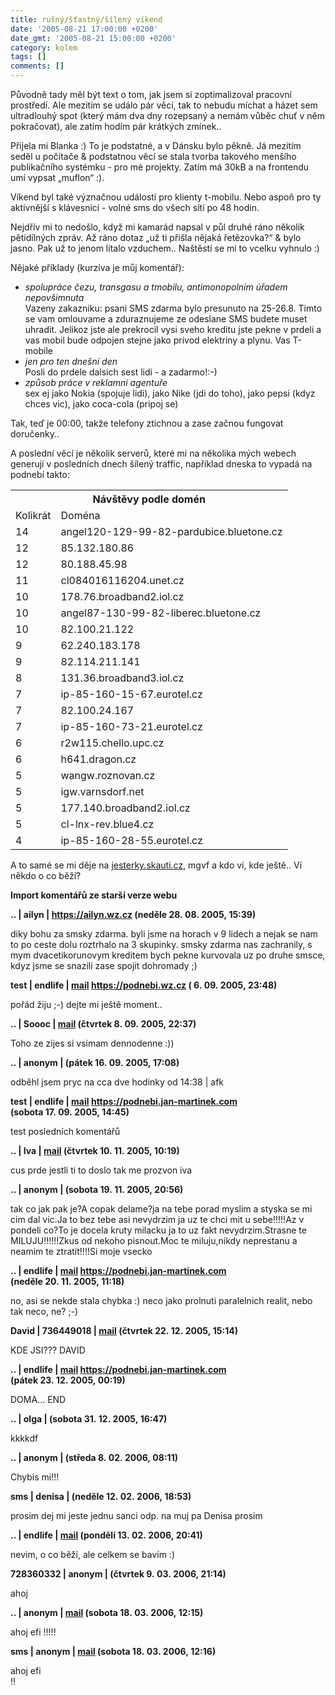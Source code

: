 ```yaml
---
title: rušný/šťastný/šílený víkend
date: '2005-08-21 17:00:00 +0200'
date_gmt: '2005-08-21 15:00:00 +0200'
category: kolem
tags: []
comments: []
---
```

<p>Původně tady měl být text o tom, jak jsem si zoptimalizoval pracovní prostředí. Ale
mezitím se událo pár věcí, tak to nebudu míchat a házet sem ultradlouhý spot
(který mám dva dny rozepsaný a nemám vůběc chuť v něm pokračovat), ale zatím
hodím pár krátkých zmínek..</p>
<p>Přijela mi Blanka :) To je podstatné, a v Dánsku bylo pěkně. Já mezitím seděl
u počítače &amp; podstatnou věcí se stala tvorba takového menšího publikačního
systémku - pro mé projekty. Zatím má 30kB a na frontendu umí vypsat &bdquo;muflon&ldquo;
:).</p>
<p>Víkend byl také význačnou událostí pro klienty t-mobilu. Nebo aspoň pro ty aktivnější
s klávesnicí - volné sms do všech sítí po 48 hodin.</p>
<p>Nejdřív mi to nedošlo,
když mi kamarád napsal v půl druhé ráno několik pětidílných zpráv. Až ráno dotaz &bdquo;už
ti přišla nějaká řetězovka?&ldquo; &amp; bylo jasno. Pak už to jenom lítalo
vzduchem.. Naštěstí se mi to vcelku vyhnulo :)</p>
<p>Nějaké příklady (kurzíva je můj komentář):</p>
<ul>
<li><em>spolupráce čezu, transgasu a tmobilu, antimonopolním úřadem nepovšimnuta</em><br>Vazeny zakazniku: psani SMS zdarma bylo presunuto na 25-26.8. Timto se vam omlouvame a zduraznujeme
ze odeslane SMS budete muset uhradit. Jelikoz jste ale prekrocil vysi sveho kreditu jste pekne
v prdeli a vas mobil bude odpojen stejne jako privod elektriny a plynu. Vas T-mobile</li>
<li><em>jen pro ten dnešní den</em><br>Posli do prdele dalsich sest lidi - a zadarmo!:-)</li>
<li><em>způsob práce v reklamní agentuře</em><br>sex ej jako Nokia (spojuje lidi), jako Nike (jdi do toho), jako pepsi (kdyz chces vic),
jako coca-cola (pripoj se)</li>
</ul>
<p>Tak, teď je 00:00, takže telefony ztichnou a zase začnou fungovat doručenky..</p>
<p>A poslední věcí je několik serverů, které mi na několika mých webech generují v posledních
dnech šílený traffic, například dneska to vypadá na podnebí takto:</p>
<table class="table">
<tr>
<th colspan="2">Návštěvy podle domén</th>
</tr>
<tr class="desc">
<td>Kolikrát</td>
<td>Doména</td>
</tr>
<tr class="d">
<td>14</td>
<td class="l">angel120-129-99-82-pardubice.bluetone.cz</td>
</tr>
<tr>
<td>12</td>
<td class="l">85.132.180.86</td>
</tr>
<tr class="d">
<td>12</td>
<td class="l">80.188.45.98</td>
</tr>
<tr>
<td>11</td>
<td class="l">cl084016116204.unet.cz</td>
</tr>
<tr class="d">
<td>10</td>
<td class="l">178.76.broadband2.iol.cz</td>
</tr>
<tr>
<td>10</td>
<td class="l">angel87-130-99-82-liberec.bluetone.cz</td>
</tr>
<tr class="d">
<td>10</td>
<td class="l">82.100.21.122</td>
</tr>
<tr>
<td>9</td>
<td class="l">62.240.183.178</td>
</tr>
<tr class="d">
<td>9</td>
<td class="l">82.114.211.141</td>
</tr>
<tr>
<td>8</td>
<td class="l">131.36.broadband3.iol.cz</td>
</tr>
<tr class="d">
<td>7</td>
<td class="l">ip-85-160-15-67.eurotel.cz</td>
</tr>
<tr>
<td>7</td>
<td class="l">82.100.24.167</td>
</tr>
<tr class="d">
<td>7</td>
<td class="l">ip-85-160-73-21.eurotel.cz</td>
</tr>
<tr>
<td>6</td>
<td class="l">r2w115.chello.upc.cz</td>
</tr>
<tr class="d">
<td>6</td>
<td class="l">h641.dragon.cz</td>
</tr>
<tr>
<td>5</td>
<td class="l">wangw.roznovan.cz</td>
</tr>
<tr class="d">
<td>5</td>
<td class="l">igw.varnsdorf.net</td>
</tr>
<tr>
<td>5</td>
<td class="l">177.140.broadband2.iol.cz</td>
</tr>
<tr class="d">
<td>5</td>
<td class="l">cl-lnx-rev.blue4.cz</td>
</tr>
<tr>
<td>4</td>
<td class="l">ip-85-160-28-55.eurotel.cz</td>
</tr>
</table>
<p>A to samé se mi děje na <a href="https://jesterky.skauti.cz">jesterky.skauti.cz</a>, mgvf a kdo ví, kde ještě..
Ví někdo o co běží?</p>
<div class="import-komentaru">
<p><strong>Import komentářů ze starší verze webu</strong></p>
<div class="comment">
<p style="font-weight:bold"><span class="compredmet">..</span> | <span class="comname">ailyn</span> |  <a href="https://ailyn.wz.cz">https://ailyn.wz.cz</a> (neděle&nbsp;28.&nbsp;08.&nbsp;2005,&nbsp;15:39)</p>
<p>diky bohu za smsky zdarma. byli jsme na horach v 9 lidech a nejak se nam to po ceste dolu roztrhalo na 3 skupinky. smsky zdarma nas zachranily, s mym dvacetikorunovym kreditem bych pekne kurvovala uz po druhe smsce, kdyz jsme se snazili zase spojit dohromady ;) </p>
</div>
<div class="comment">
<p style="font-weight:bold"><span class="compredmet">test</span> | <span class="comname">endlife</span> |  <a href="mailto:jan.martinek@post.cz">mail</a>  <a href="https://jan-martinek.com">https://podnebi.wz.cz</a> (&nbsp;6.&nbsp;09.&nbsp;2005,&nbsp;23:48)</p>
<p>pořád žiju ;-) dejte mi ještě moment.. </p>
</div>
<div class="comment">
<p style="font-weight:bold"><span class="compredmet">..</span> | <span class="comname">Soooc</span> |  <a href="mailto:xsoc@post.cz">mail</a> (čtvrtek&nbsp;8.&nbsp;09.&nbsp;2005,&nbsp;22:37)</p>
<p>Toho ze zijes si vsimam dennodenne :)) </p>
</div>
<div class="comment">
<p style="font-weight:bold"><span class="compredmet">..</span> | <span class="comname">anonym</span> | (pátek&nbsp;16.&nbsp;09.&nbsp;2005,&nbsp;17:08)</p>
<p>odběhl jsem pryc na cca dve hodinky od 14:38 | afk </p>
</div>
<div class="comment">
<p style="font-weight:bold"><span class="compredmet">test</span> | <span class="comname">endlife</span> |  <a href="mailto:jan.martinek@post.cz">mail</a>  <a href="https://podnebi.jan-martinek.com">https://podnebi.jan-martinek.com</a> (sobota&nbsp;17.&nbsp;09.&nbsp;2005,&nbsp;14:45)</p>
<p>test posledních komentářů </p>
</div>
<div class="comment">
<p style="font-weight:bold"><span class="compredmet">..</span> | <span class="comname">Iva</span> |  <a href="mailto:732652650">mail</a> (čtvrtek&nbsp;10.&nbsp;11.&nbsp;2005,&nbsp;10:19)</p>
<p>cus prde jestli ti to doslo tak me prozvon iva </p>
</div>
<div class="comment">
<p style="font-weight:bold"><span class="compredmet">..</span> | <span class="comname">anonym</span> | (sobota&nbsp;19.&nbsp;11.&nbsp;2005,&nbsp;20:56)</p>
<p>tak co jak pak je?A copak delame?ja na tebe porad myslim a styska se mi cim dal vic.Ja to bez tebe asi nevydrzim ja uz te chci mit u sebe!!!!!Az v pondeli co?To je docela kruty milacku ja to uz fakt nevydrzim.Strasne te MILUJU!!!!!!Zkus od nekoho pisnout.Moc te miluju,nikdy neprestanu a neamim te ztratit!!!!Si moje vsecko </p>
</div>
<div class="comment">
<p style="font-weight:bold"><span class="compredmet">..</span> | <span class="comname">endlife</span> |  <a href="mailto:jan.martinek@post.cz">mail</a>  <a href="https://podnebi.jan-martinek.com">https://podnebi.jan-martinek.com</a> (neděle&nbsp;20.&nbsp;11.&nbsp;2005,&nbsp;11:18)</p>
<p>no, asi se nekde stala chybka :) neco jako prolnuti paralelnich realit, nebo tak neco, ne? ;-) </p>
</div>
<div class="comment">
<p style="font-weight:bold"><span class="compredmet">David</span> | <span class="comname">736449018</span> |  <a href="mailto:DDavida">mail</a> (čtvrtek&nbsp;22.&nbsp;12.&nbsp;2005,&nbsp;15:14)</p>
<p>KDE JSI??? DAVID </p>
</div>
<div class="comment">
<p style="font-weight:bold"><span class="compredmet">..</span> | <span class="comname">endlife</span> |  <a href="mailto:jan.martinek@post.cz">mail</a>  <a href="https://podnebi.jan-martinek.com">https://podnebi.jan-martinek.com</a> (pátek&nbsp;23.&nbsp;12.&nbsp;2005,&nbsp;00:19)</p>
<p>DOMA... END </p>
</div>
<div class="comment">
<p style="font-weight:bold"><span class="compredmet">..</span> | <span class="comname">olga</span> | (sobota&nbsp;31.&nbsp;12.&nbsp;2005,&nbsp;16:47)</p>
<p>kkkkdf </p>
</div>
<div class="comment">
<p style="font-weight:bold"><span class="compredmet">..</span> | <span class="comname">anonym</span> | (středa&nbsp;8.&nbsp;02.&nbsp;2006,&nbsp;08:11)</p>
<p>Chybis mi!!! </p>
</div>
<div class="comment">
<p style="font-weight:bold"><span class="compredmet">sms</span> | <span class="comname">denisa</span> | (neděle&nbsp;12.&nbsp;02.&nbsp;2006,&nbsp;18:53)</p>
<p>prosim dej mi jeste jednu sanci odp. na muj pa Denisa prosim </p>
</div>
<div class="comment">
<p style="font-weight:bold"><span class="compredmet">..</span> | <span class="comname">endlife</span> |  <a href="mailto:jan.martinek@post.cz">mail</a> (pondělí&nbsp;13.&nbsp;02.&nbsp;2006,&nbsp;20:41)</p>
<p>nevim, o co běží, ale celkem se bavím :) </p>
</div>
<div class="comment">
<p style="font-weight:bold"><span class="compredmet">728360332</span> | <span class="comname">anonym</span> | (čtvrtek&nbsp;9.&nbsp;03.&nbsp;2006,&nbsp;21:14)</p>
<p>ahoj </p>
</div>
<div class="comment">
<p style="font-weight:bold"><span class="compredmet">..</span> | <span class="comname">anonym</span> |  <a href="mailto:602267306">mail</a> (sobota&nbsp;18.&nbsp;03.&nbsp;2006,&nbsp;12:15)</p>
<p>ahoj efi !!!!! </p>
</div>
<div class="comment">
<p style="font-weight:bold"><span class="compredmet">sms</span> | <span class="comname">anonym</span> |  <a href="mailto:602267306">mail</a> (sobota&nbsp;18.&nbsp;03.&nbsp;2006,&nbsp;12:16)</p>
<p>ahoj efi  <br> !! </p>
</div>
</div>
